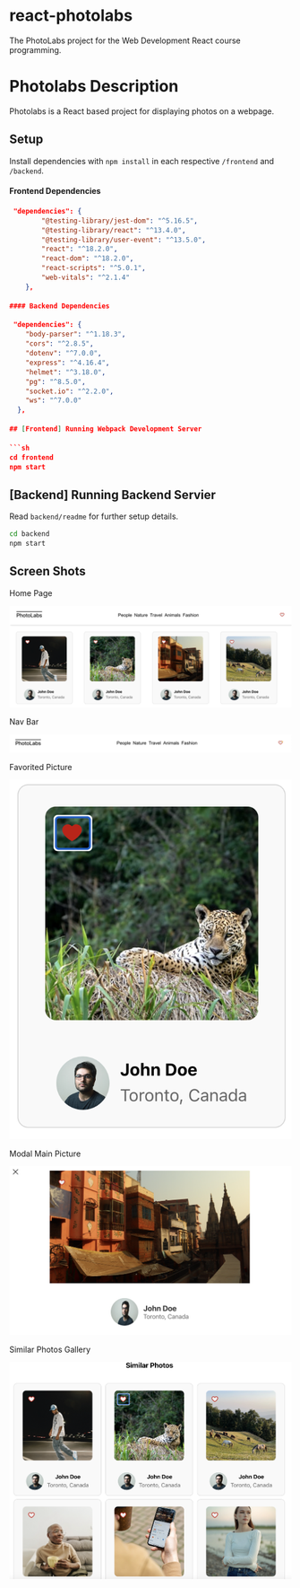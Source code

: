 # react-photolabs

The PhotoLabs project for the Web Development React course programming.

# Photolabs Description

Photolabs is a React based project for displaying photos on a webpage.

## Setup

Install dependencies with `npm install` in each respective `/frontend` and `/backend`.

#### Frontend Dependencies

````json
 "dependencies": {
        "@testing-library/jest-dom": "^5.16.5",
        "@testing-library/react": "^13.4.0",
        "@testing-library/user-event": "^13.5.0",
        "react": "^18.2.0",
        "react-dom": "^18.2.0",
        "react-scripts": "^5.0.1",
        "web-vitals": "^2.1.4"
    },

#### Backend Dependencies

 "dependencies": {
    "body-parser": "^1.18.3",
    "cors": "^2.8.5",
    "dotenv": "^7.0.0",
    "express": "^4.16.4",
    "helmet": "^3.18.0",
    "pg": "^8.5.0",
    "socket.io": "^2.2.0",
    "ws": "^7.0.0"
  },

## [Frontend] Running Webpack Development Server

```sh
cd frontend
npm start
````

## [Backend] Running Backend Servier

Read `backend/readme` for further setup details.

```sh
cd backend
npm start
```

## Screen Shots

Home Page

![Home Page](./img/Photolabs-Homepage.png)

Nav Bar

![Navigation Bar](./img/Photolabs-NavBar.png)

Favorited Picture

![Favorited Picture](./img/Photolabs-Favorited-Picture.png)

Modal Main Picture

![Modal Main Picture](./img/Photolabs-Modal-Main-Photo.png)

Similar Photos Gallery

![Similar Photos](./img/Photolabs-Similar-Photos-Grid.png)
